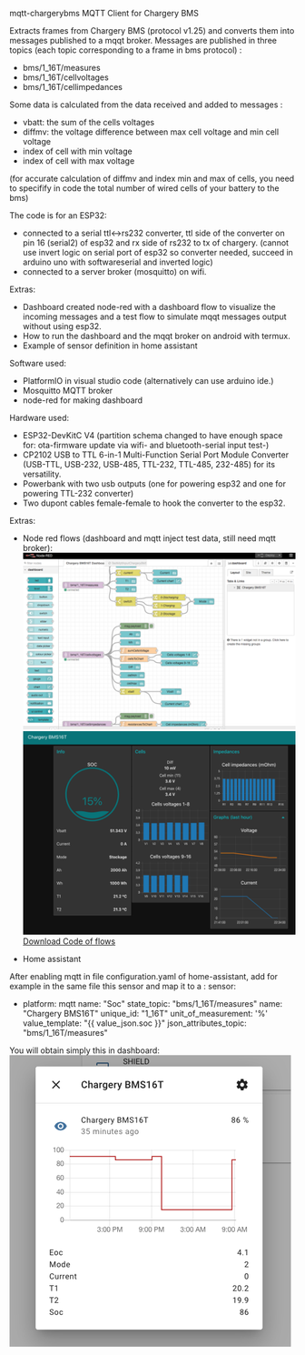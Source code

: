 mqtt-chargerybms
MQTT Client for Chargery BMS

Extracts frames from Chargery BMS (protocol v1.25) and converts them into messages published to a mqqt broker. Messages are published in three topics (each topic corresponding to a frame in bms protocol) :

* bms/1_16T/measures
* bms/1_16T/cellvoltages
* bms/1_16T/cellimpedances

Some data is calculated from the data received and added to messages : 
* vbatt: the sum of the cells voltages 
* diffmv: the voltage difference between max cell voltage and min cell voltage 
* index of cell with min voltage 
* index of cell with max voltage

(for accurate calculation of diffmv and index min and max of cells, you need to specifify in code the total number of wired cells of your battery to the bms)

The code is for an ESP32:

* connected to a serial ttl<->rs232 converter, ttl side of the converter on pin 16 (serial2) of esp32 and rx side of rs232 to tx of chargery. (cannot use invert logic on serial port of esp32 so converter needed, succeed in arduino uno with softwareserial and inverted logic)
* connected to a server broker (mosquitto) on wifi.

Extras:

* Dashboard created node-red with a dashboard flow to visualize the incoming messages and a test flow to simulate mqqt messages output without using esp32.
* How to run the dashboard and the mqqt broker on android with termux.
* Example of sensor definition in home assistant

Software used:

* PlatformIO in visual studio code (alternatively can use arduino ide.)
* Mosquitto MQTT broker
* node-red for making dashboard

Hardware used:

* ESP32-DevKitC V4 (partition schema changed to have enough space for: ota-firmware update via wifi- and bluetooth-serial input test-)
* CP2102 USB to TTL 6-in-1 Multi-Function Serial Port Module Converter (USB-TTL, USB-232, USB-485, TTL-232, TTL-485, 232-485) for its versatility.
* Powerbank with two usb outputs (one for powering esp32 and one for powering TTL-232 converter)
* Two dupont cables female-female to hook the converter to the esp32.

Extras:

* Node red flows (dashboard and mqtt inject test data, still need mqtt broker):
![alt text](medias/node-red-flow.png "Flow editor")
![alt text](medias/node-red-ui.png "Dashboard ui")
 [Download Code of flows](/medias/flows.json)

* Home assistant

After enabling mqtt in file configuration.yaml of home-assistant, add for example in the same file this sensor and map it to a :
sensor:  
  - platform: mqtt
    name: "Soc"
    state_topic: "bms/1_16T/measures"
    name: "Chargery BMS16T"
    unique_id: "1_16T"
    unit_of_measurement: '%'
    value_template: "{{ value_json.soc }}"
    json_attributes_topic: "bms/1_16T/measures"

You will obtain simply this in dashboard:
![alt text](medias/sensor-home-assistant.png "Sensor")
